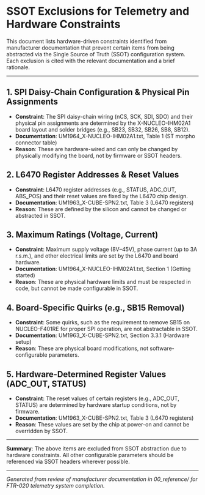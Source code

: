# SSOT Exclusions for Telemetry and Hardware Constraints

This document lists hardware-driven constraints identified from manufacturer documentation that prevent certain items from being abstracted via the Single Source of Truth (SSOT) configuration system. Each exclusion is cited with the relevant documentation and a brief rationale.

---

## 1. SPI Daisy-Chain Configuration & Physical Pin Assignments

- **Constraint**: The SPI daisy-chain wiring (nCS, SCK, SDI, SDO) and their physical pin assignments are determined by the X-NUCLEO-IHM02A1 board layout and solder bridges (e.g., SB23, SB32, SB26, SB8, SB12).
- **Documentation**: UM1964_X-NUCLEO-IHM02A1.txt, Table 1 (ST morpho connector table)
- **Reason**: These are hardware-wired and can only be changed by physically modifying the board, not by firmware or SSOT headers.

## 2. L6470 Register Addresses & Reset Values

- **Constraint**: L6470 register addresses (e.g., STATUS, ADC_OUT, ABS_POS) and their reset values are fixed by the L6470 chip design.
- **Documentation**: UM1963_X-CUBE-SPN2.txt, Table 3 (L6470 registers)
- **Reason**: These are defined by the silicon and cannot be changed or abstracted in SSOT.

## 3. Maximum Ratings (Voltage, Current)

- **Constraint**: Maximum supply voltage (8V–45V), phase current (up to 3A r.s.m.), and other electrical limits are set by the L6470 and board hardware.
- **Documentation**: UM1964_X-NUCLEO-IHM02A1.txt, Section 1 (Getting started)
- **Reason**: These are physical hardware limits and must be respected in code, but cannot be made configurable in SSOT.

## 4. Board-Specific Quirks (e.g., SB15 Removal)

- **Constraint**: Some quirks, such as the requirement to remove SB15 on NUCLEO-F401RE for proper SPI operation, are not abstractable in SSOT.
- **Documentation**: UM1963_X-CUBE-SPN2.txt, Section 3.3.1 (Hardware setup)
- **Reason**: These are physical board modifications, not software-configurable parameters.

## 5. Hardware-Determined Register Values (ADC_OUT, STATUS)

- **Constraint**: The reset values of certain registers (e.g., ADC_OUT, STATUS) are determined by hardware startup conditions, not by firmware.
- **Documentation**: UM1963_X-CUBE-SPN2.txt, Table 3 (L6470 registers)
- **Reason**: These values are set by the chip at power-on and cannot be overridden by SSOT.

---

**Summary**: The above items are excluded from SSOT abstraction due to hardware constraints. All other configurable parameters should be referenced via SSOT headers wherever possible.

---

_Generated from review of manufacturer documentation in 00_reference/ for FTR-020 telemetry system completion._
